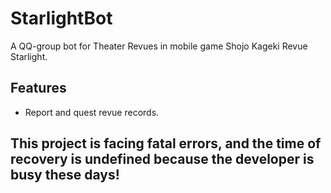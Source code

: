 # StarlightBot

A QQ-group bot for Theater Revues in mobile game Shojo Kageki Revue Starlight.

## Features

- Report and quest revue records.

## This project is facing fatal errors, and the time of recovery is undefined because the developer is busy these days!

